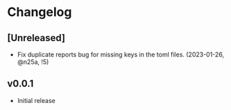 # Changelog

## [Unreleased]

* Fix duplicate reports bug for missing keys in the toml files. (2023-01-26, @n25a, !5)


## v0.0.1

* Initial release
